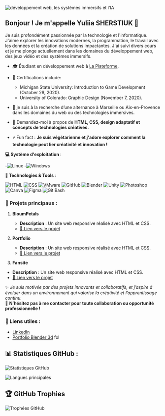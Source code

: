 
![développement web, les systèmes immersifs et l’IA](https://github.com/user-attachments/assets/3928e037-fe75-4c7d-8cec-2d0cb7860db9)


## Bonjour ! Je m'appelle Yuliia SHERSTIUK  👋
Je suis profondément passionnée par la technologie et l'informatique. J'aime explorer les innovations modernes, la programmation, le travail avec les données et la création de solutions impactantes.
J'ai suivi divers cours et je me plonge actuellement dans les domaines du développement web, des jeux vidéo et des systèmes immersifs. 


- 🎓 Étudiant en développement web à  [La Plateforme](https://laplateforme.io).
- 📜 Certifications include:
    * Michigan State University: Introduction to Game Development (October 28, 2020).
    * University of Colorado: Graphic Design (November 7, 2020).

- 🌟 je suis à la recherche d’une alternance à Marseille ou Aix-en-Provence dans les domaines du web ou des technologies immersives. 
- 💬 Demandez-moi à propos de **HTML, CSS, design adaptatif et concepts de technologies créatives.**    
- ⚡ Fun fact : **Je suis végétarienne et j'adore explorer comment la technologie peut lier créativité et innovation !**

   




**💻 Système d'exploitation** :

-![Linux](https://img.shields.io/badge/OS-Linux-FCC624?style=flat-square&logo=linux&logoColor=black)
-![Windows](https://img.shields.io/badge/OS-Windows-0078D6?style=flat-square&logo=windows&logoColor=white)

**🔧 Technologies & Tools** :

![HTML](https://img.shields.io/badge/-HTML-orange?style=flat&logo=html5)
![CSS](https://img.shields.io/badge/-CSS-blue?style=flat&logo=css3)
![VMware](https://img.shields.io/badge/Virtualization-VMware-607078?style=flat-square&logo=vmware&logoColor=white)
![GitHub](https://img.shields.io/badge/Version%20Control-GitHub-181717?style=flat-square&logo=github&logoColor=white)
![Blender](https://img.shields.io/badge/3D-Blender-F5792A?style=flat-square&logo=blender&logoColor=white)
![Unity](https://img.shields.io/badge/Game%20Engine-Unity-000000?style=flat-square&logo=unity&logoColor=white)
![Photoshop](https://img.shields.io/badge/Design-Photoshop-31A8FF?style=flat-square&logo=adobe-photoshop&logoColor=white)
![Canva](https://img.shields.io/badge/Design-Canva-00C4CC?style=flat-square&logo=canva&logoColor=white)
![Figma](https://img.shields.io/badge/Design-Figma-F24E1E?style=flat-square&logo=figma&logoColor=white)
![Git Bash](https://img.shields.io/badge/Terminal-Git%20Bash-4EAA25?style=flat-square&logo=git&logoColor=white)





### 🚀 Projets principaux :
1. **BloumPetals**  
   - **Description** : Un site web responsive réalisé avec HTML et CSS.  
   - [🔗 Lien vers le projet](https://github.com/yuliia-sherstiuk/project)
       
2. **Portfolio**  
   - **Description** : Un site web responsive réalisé avec HTML et CSS.  
   - [🔗 Lien vers le projet](https://github.com/yuliia-sherstiuk/Portfolio)
     
  3. **Fansite**  
   - **Description** : Un site web responsive réalisé avec HTML et CSS.  
   - [🔗 Lien vers le projet](https://github.com/yuliia-sherstiuk/Fansite-M.Jackson)


     
✨ _Je suis motivée par des projets innovants et collaboratifs, et j’aspire à évoluer dans un environnement qui valorise la créativité et l’apprentissage continu._  
🤝 **N’hésitez pas à me contacter pour toute collaboration ou opportunité professionnelle !**


### 🔗 Liens utiles :
- [LinkedIn](https://www.linkedin.com/in/%D1%8E%D0%BB%D0%B8%D1%8F-%D1%88%D0%B5%D1%80%D1%81%D1%82%D1%8E%D0%BA-bb45b3201/?trk=eml-email_network_conversations_01-header-0-profile_glimmer)
- [Portfolio Blender 3d](https://www.instagram.com/3d.d_yuliia_sherstiuk/)
fol




## 📊 Statistiques GitHub :
![Statistiques GitHub](https://github-readme-stats.vercel.app/api?username=yuliia-sherstiuk&show_icons=true&theme=radical)

![Langues principales](https://github-readme-stats.vercel.app/api/top-langs/?username=yuliia-sherstiuk&layout=compact&theme=radical)

## 🏆 GitHub Trophies

![Trophées GitHub](https://github-profile-trophy.vercel.app/?username=yuliia-sherstiuk&theme=radical&no-frame=true&margin-w=15)


<!--
**yuliia-sherstiuk/yuliia-sherstiuk** is a ✨ _special_ ✨ repository because its `README.md` (this file) appears on your GitHub profile.


### 🛠️ Compétences principales :
- **Langages** : HTML | CSS | JavaScript
- **Frameworks** : Bootstrap | React (en apprentissage)
- **Outils** : Git | GitHub | VS Code
- **Autres** : Responsive design, UI/UX, systèmes immersifs


## 🚀 Projets principaux
1. **BloumPetals** : Site web responsive réalisé avec HTML et CSS.
   - [🔗 Lien vers le projet](https://github.com/nom_utilisateur/BloumPetals)

![Statistiques GitHub](https://github-readme-stats.vercel.app/api?username=yuliia-sherstiuk&show_icons=true&theme=radical)




Here are some ideas to get you started:

- 🔭 I’m currently working on ...
- 🌱 I’m currently learning ...
- 👯 I’m looking to collaborate on ...
- 🤔 I’m looking for help with ...
- 💬 Ask me about ...
- 📫 How to reach me: ...
- 😄 Pronouns: ...
- ⚡ Fun fact: ...
-->
